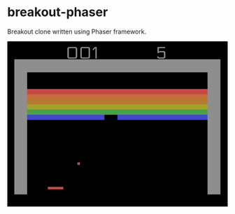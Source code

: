 # breakout-phaser
Breakout clone written using Phaser framework.

![Breakout gameplay image](public/assets/breakout-screen.png)
